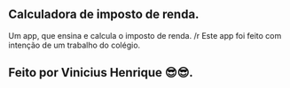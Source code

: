 ## Calculadora de imposto de renda.
Um app, que ensina e calcula o imposto de renda. 
/r Este app foi feito com intenção de um trabalho do colégio.
## Feito por Vinicius Henrique 😎😎.
